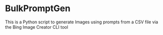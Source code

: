 # BulkPromptGen
This is a Python script to generate Images using prompts from a CSV file via the Bing Image Creator CLI tool
